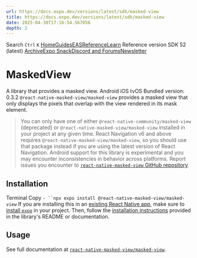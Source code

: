 ```yaml
---
url: https://docs.expo.dev/versions/latest/sdk/masked-view
title: https://docs.expo.dev/versions/latest/sdk/masked-view
date: 2025-04-30T17:16:54.567056
depth: 2
---
```


Search
`Ctrl` `K`
[Home](https://docs.expo.dev/)[Guides](https://docs.expo.dev/guides/overview)[EAS](https://docs.expo.dev/eas)[Reference](https://docs.expo.dev/versions/latest)[Learn](https://docs.expo.dev/tutorial/overview)
Reference version
SDK 52 (latest)
[Archive](https://docs.expo.dev/archive)[Expo Snack](https://snack.expo.dev)[Discord and Forums](https://chat.expo.dev)[Newsletter](https://expo.dev/mailing-list/signup)
# MaskedView
A library that provides a masked view.
Android
iOS
tvOS
Bundled version:
0.3.2
`@react-native-masked-view/masked-view` provides a masked view that only displays the pixels that overlap with the view rendered in its mask element.
> You can only have one of either `@react-native-community/masked-view` (deprecated) or `@react-native-masked-view/masked-view` installed in your project at any given time. React Navigation v6 and above requires `@react-native-masked-view/masked-view`, so you should use that package instead if you are using the latest version of React Navigation.
> Android support for this library is experimental and you may encounter inconsistencies in behavior across platforms. Report issues you encounter to [`react-native-masked-view` GitHub repository](https://github.com/react-native-masked-view/masked-view).
## Installation
Terminal
Copy
`- ``npx expo install @react-native-masked-view/masked-view`
If you are installing this in an [existing React Native app](https://docs.expo.dev/bare/overview), make sure to [install `expo`](https://docs.expo.dev/bare/installing-expo-modules) in your project. Then, follow the [installation instructions](https://github.com/react-native-masked-view/masked-view#getting-started) provided in the library's README or documentation.
## Usage
See full documentation at [`react-native-masked-view/masked-view`](https://github.com/react-native-masked-view/masked-view).

